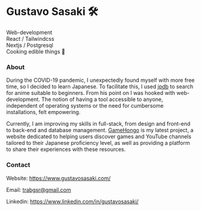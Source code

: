 # Gustavo Sasaki 🛠️

Web-development
<br/>
React / Tailwindcss 
<br/>
Nextjs / Postgresql 
<br />
Cooking edible things 🍚

### About
During the COVID-19 pandemic, I unexpectedly found myself with more free time, so I decided to learn Japanese. To facilitate this, I used [jpdb](https://jpdb.io/) to search for anime suitable to beginners. From his point on I was hooked with web-development. The notion of having a tool accessible to anyone, independent of operating systems or the need for cumbersome installations, felt empowering.

Currently, I am improving my skills in full-stack, from design and front-end to back-end and database management. [GameHongo](https://gamehongo.com/) is my latest project, a website dedicated to helping users discover games and YouTube channels tailored to their Japanese proficiency level, as well as providing a platform to share their experiences with these resources.

### Contact
Website: https://www.gustavosasaki.com/

Email: trabgsr@gmail.com

Linkedin: https://www.linkedin.com/in/gustavosasaki/
